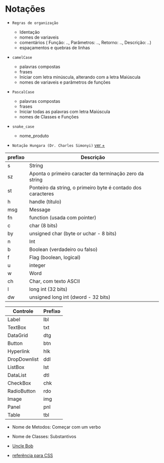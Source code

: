 # Notações 

- `Regras de organização`
  - Identação
  - nomes de variaveis 
  - comentários ( Função: .., Parâmetros: .., Retorno: .., Descrição: ..)
  - espaçamentos e quebras de linhas

- `camelCase` 
  - palavras compostas 
  - frases
  - Iniciar com letra minúscula, alterando com a letra Maiúscula
  - nomes de variaveis e parâmetros de funções
 
- `PascalCase`
  - palavras compostas
  - frases
  - Iniciar todas as palavras com letra Maiúscula
  - nomes de Classes e Funções

- `snake_case` 
  - nome_produto
  
- `Notação Hungara (Dr. Charles Simonyi)`
[ver +](https://en.wikipedia.org/wiki/Hungarian_notation)

|prefixo  | Descrição |
|--       |--      |
|s	      | String |
|sz	      | Aponta o primeiro caracter da terminação zero da string |
|st	      | Ponteiro da string, o primeiro byte é contado dos caracteres |
|h	      | handle (título) |
|msg	    | Message |
|fn	      | function (usada com pointer) |
|c	      | char (8 bits) |
|by	      | unsigned char (byte or uchar - 8 bits) |
|n	      | Int |
|b	      | Boolean (verdadeiro ou falso) |
|f	      | Flag (boolean, logical) |
|u	      | integer |
|w	      | Word |
|ch	      | Char, com texto ASCII |
|l	      | long int (32 bits) |
|dw	      | unsigned long int (dword - 32 bits) |


| Controle  |	Prefixo |
|---        |---      |
| Label	    | lbl |
| TextBox	  | txt |
| DataGrid	| dtg |
| Button	  | btn |
| Hyperlink	| hlk |
| DropDownlist	| ddl |
| ListBox	      | lst |
| DataList	    | dtl |
| CheckBox	    | chk |
| RadioButton	| rdo |
| Image	      | img |
| Panel	      | pnl |
| Table	      | tbl |


- Nome de Metodos: Começar com um verbo
- Nome de Classes: Substantivos

- [Uncle Bob](https://pt.wikipedia.org/wiki/Robert_Cecil_Martin)
- [referência para CSS](https://github.com/mktvirtual/guias/tree/master/estilo/CSS)
